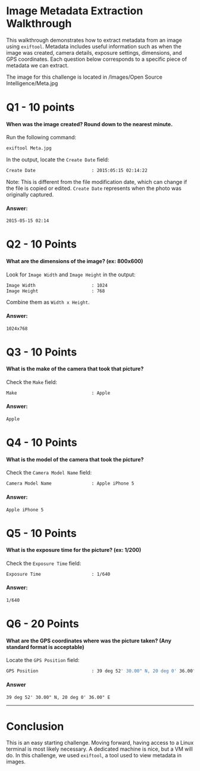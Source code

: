 # Image Metadata Extraction Walkthrough
This walkthrough demonstrates how to extract metadata from an image using `exiftool`. Metadata includes useful information such as when the image was created, camera details, exposure settings, dimensions, and GPS coordinates. Each question below corresponds to a specific piece of metadata we can extract.

The image for this challenge is located in /Images/Open Source Intelligence/Meta.jpg
# Q1 - 10 points
#### When was the image created? Round down to the nearest minute.

Run the following command:

```bash
exiftool Meta.jpg
```

In the output, locate the `Create Date` field:

```bash
Create Date                     : 2015:05:15 02:14:22
```

Note: This is different from the file modification date, which can change if the file is copied or edited. `Create Date` represents when the photo was originally captured.
#### Answer:
`2015-05-15 02:14`

# Q2 - 10 Points

#### What are the dimensions of the image? (ex: 800x600)

Look for `Image Width` and `Image Height` in the output:

```bash
Image Width                     : 1024
Image Height                    : 768
```

Combine them as `Width x Height`.
#### Answer:
`1024x768`

# Q3 - 10 Points

#### What is the make of the camera that took that picture?

Check the `Make` field:

```bash
Make                            : Apple
```

#### Answer:
`Apple`

# Q4 - 10 Points

#### What is the model of the camera that took the picture?

Check the `Camera Model Name` field:

```bash
Camera Model Name               : Apple iPhone 5
```

#### Answer:
`Apple iPhone 5`

# Q5 - 10 Points

#### What is the exposure time for the picture? (ex: 1/200)

Check the `Exposure Time` field:

```bash
Exposure Time                   : 1/640
```

#### Answer:
`1/640`
# Q6 - 20 Points

#### What are the GPS coordinates where was the picture taken? (Any standard format is acceptable)

Locate the `GPS Position` field:

```bash
GPS Position                    : 39 deg 52' 30.00" N, 20 deg 0' 36.00" E
```

#### Answer
`39 deg 52' 30.00" N, 20 deg 0' 36.00" E`

---
# Conclusion

This is an easy starting challenge. Moving forward, having access to a Linux terminal is most likely necessary. A dedicated machine is nice, but a VM will do. In this challenge, we used `exiftool`, a tool used to view metadata in images.